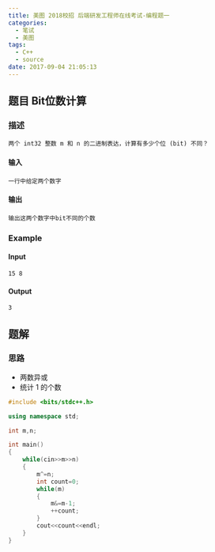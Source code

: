```yaml
---
title: 美图 2018校招 后端研发工程师在线考试-编程题一
categories:
  - 笔试
  - 美图
tags:
  - C++
  - source
date: 2017-09-04 21:05:13
---
```

## 题目 Bit位数计算
### 描述
	两个 int32 整数 m 和 n 的二进制表达，计算有多少个位 (bit) 不同？
#### 输入
	一行中给定两个数字
#### 输出
	输出这两个数字中bit不同的个数
### Example
#### Input
	15 8
#### Output
	3
## 题解
### 思路
* 两数异或
* 统计 1 的个数

```cpp
#include <bits/stdc++.h>

using namespace std;

int m,n;

int main()
{
    while(cin>>m>>n)
    {
        m^=n;
        int count=0;
        while(m)
        {
            m&=m-1;
            ++count;
        }
        cout<<count<<endl;
    }
}

```